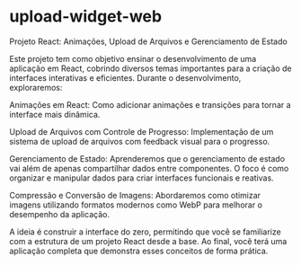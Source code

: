 # upload-widget-web
Projeto React: Animações, Upload de Arquivos e Gerenciamento de Estado

Este projeto tem como objetivo ensinar o desenvolvimento de uma aplicação em React, cobrindo diversos temas importantes para a criação de interfaces interativas e eficientes. Durante o desenvolvimento, exploraremos:

Animações em React: Como adicionar animações e transições para tornar a interface mais dinâmica.

Upload de Arquivos com Controle de Progresso: Implementação de um sistema de upload de arquivos com feedback visual para o progresso.

Gerenciamento de Estado: Aprenderemos que o gerenciamento de estado vai além de apenas compartilhar dados entre componentes. O foco é como organizar e manipular dados para criar interfaces funcionais e reativas.

Compressão e Conversão de Imagens: Abordaremos como otimizar imagens utilizando formatos modernos como WebP para melhorar o desempenho da aplicação.

A ideia é construir a interface do zero, permitindo que você se familiarize com a estrutura de um projeto React desde a base. Ao final, você terá uma aplicação completa que demonstra esses conceitos de forma prática.
